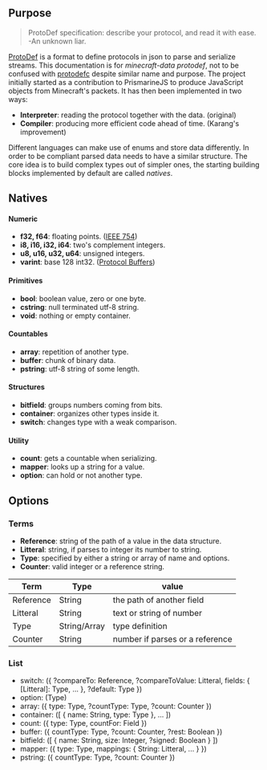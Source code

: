 ## Purpose
> ProtoDef specification: describe your protocol, and read it with ease. -An unknown liar.

[ProtoDef](https://github.com/ProtoDef-io/ProtoDef) is a format to define protocols in json to parse and serialize streams. This documentation is for *minecraft-data protodef*, not to be confused with [protodefc](https://github.com/ProtoDef-io/protodefc) despite similar name and purpose. The project initially started as a contribution to PrismarineJS to produce JavaScript objects from Minecraft's packets. It has then been implemented in two ways:

* **Interpreter**: reading the protocol together with the data. (original)
* **Compiler**: producing more efficient code ahead of time. (Karang's improvement)

Different languages can make use of enums and store data differently. In order to be compliant parsed data needs to have a similar structure. The core idea is to build complex types out of simpler ones, the starting building blocks implemented by default are called *natives*.

## Natives

#### Numeric
* **f32, f64**: floating points. ([IEEE 754](https://en.wikipedia.org/wiki/IEEE_754))
* **i8, i16, i32, i64**: two's complement integers.
* **u8, u16, u32, u64**: unsigned integers.
* **varint**: base 128 int32. ([Protocol Buffers](https://developers.google.com/protocol-buffers/docs/encoding#varints))
#### Primitives
* **bool**: boolean value, zero or one byte.
* **cstring**: null terminated utf-8 string.
* **void**: nothing or empty container.
#### Countables
* **array**: repetition of another type.
* **buffer**: chunk of binary data.
* **pstring**: utf-8 string of some length.
#### Structures
* **bitfield**: groups numbers coming from bits.
* **container**: organizes other types inside it.
* **switch**: changes type with a weak comparison.
#### Utility
* **count**: gets a countable when serializing.
* **mapper**: looks up a string for a value.
* **option**: can hold or not another type.

## Options

### Terms
* **Reference**: string of the path of a value in the data structure.
* **Litteral**: string, if parses to integer its number to string.
* **Type**: specified by either a string or array of name and options.
* **Counter**: valid integer or a reference string.

|Term      | Type         | value                           |
|----------|--------------|---------------------------------|
|Reference | String       | the path of another field       |
|Litteral  | String       | text or string of number        |
|Type      | String/Array | type definition                 |
|Counter   | String       | number if parses or a reference |

### List
* switch: ({ ?compareTo: Reference, ?compareToValue: Litteral, fields: { [Litteral]: Type, ... }, ?default: Type })
* option: (Type)
* array: ({ type: Type, ?countType: Type, ?count: Counter })
* container: ([ { name: String, type: Type }, ... ])
* count: ({ type: Type, countFor: Field })
* buffer: ({ countType: Type, ?count: Counter, ?rest: Boolean })
* bitfield: ([ { name: String, size: Integer, ?signed: Boolean } ])
* mapper: ({ type: Type, mappings: { String: Litteral, ... } })
* pstring: ({ countType: Type, ?count: Counter })
